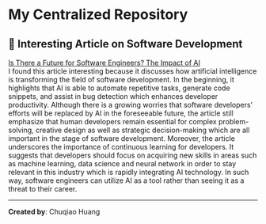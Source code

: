 # My Centralized Repository

## 🔗 Interesting Article on Software Development
[Is There a Future for Software Engineers? The Impact of AI](https://brainhub.eu/library/software-developer-age-of-ai)  
I found this article interesting because it discusses how artificial intelligence is transforming the field of software development. In the beginning, it highlights that AI is able to automate repetitive tasks, generate code snippets, and assist in bug detection which enhances developer productivity. Although there is a growing worries that software developers' efforts will be replaced by AI in the foreseeable future, the article still emphasize that human developers remain essential for complex problem-solving, creative design as well as strategic decision-making which are all important in the stage of software development.
Moreover, the article underscores the importance of continuous learning for developers. It suggests that developers should focus on acquiring new skills in areas such as machine learning, data science and neural network in order to stay relevant in this industry which is rapidly integrating AI technology. In such way, software engineers can utilize AI as a tool rather than seeing it as a threat to their career.

---
**Created by**: Chuqiao Huang